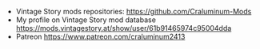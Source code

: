 - Vintage Story mods repositories: <https://github.com/Craluminum-Mods>
- My profile on Vintage Story mod database <https://mods.vintagestory.at/show/user/61b91465974c95004dda>
- Patreon <https://www.patreon.com/craluminum2413>
<!-- $\textcolor { #00B2B3 } { \textsf{ Repositories }}$ -->
